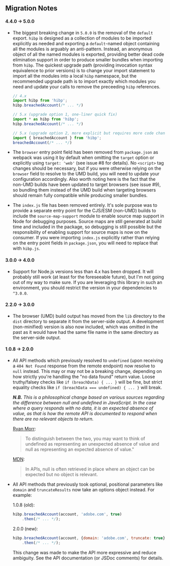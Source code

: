 ## Migration Notes

#### 4.4.0 → 5.0.0

* The biggest breaking change in `5.0.0` is the removal of the `default` export.
  `hibp` is designed as a collection of modules to be imported explicitly as
  needed and exporting a `default`-named object containing all the modules is
  arguably an anti-pattern. Instead, an anonymous object of all the named
  modules is exported, providing better dead code elimination
  support in order to produce smaller bundles when importing from `hibp`. The
  quickest upgrade path (providing invocation syntax equivalence to prior
  versions) is to change your import statement to import all the modules into a
  local `hibp` namespace, but the recommended upgrade path is to import exactly
  which modules you need and update your calls to remove the preceeding `hibp`
  references.

  ```javascript
  // 4.x
  import hibp from 'hibp';
  hibp.breachedAccount(/* ... */)

  // 5.x (upgrade option 1, one-liner quick fix)
  import * as hibp from 'hibp';
  hibp.breachedAccount(/* ... */)

  // 5.x (upgrade option 2, more explicit but requires more code changes)
  import { breachedAccount } from 'hibp';
  breachedAccount(/* ... */)
  ```

* The `browser` entry point field has been removed from `package.json` as
  webpack was using it by default when omitting the `target` option or
  explicitly using `target: 'web'` (see issue #8 for details). No `<script>` tag
  changes should be necessary, but if you were otherwise relying on the
  `browser` field to resolve to the UMD build, you will need to update your
  configuration accordingly. Also worth noting here is the fact that the non-UMD
  builds have been updated to target browsers (see issue #9), so bundling them
  instead of the UMD build when targeting browsers should remain fully
  compatible while producing smaller bundles.

* The `index.js` file has been removed entirely. It's sole purpose was to
  provide a separate entry point for the CJS/ESM (non-UMD) builds to include the
  `source-map-support` module to enable source map support in Node for debugging
  purposes. Source maps are still generated at build time and included in the
  package, so debugging is still possible but the responsibility of enabling
  support for source maps is now on the consumer. If you were importing
  `index.js` explicitly rather than relying on the entry point fields in
  `package.json`, you will need to replace that with `hibp.js`.

#### 3.0.0 → 4.0.0

* Support for Node.js versions less than 4.x has been dropped. It will probably
  still work (at least for the foreseeable future), but I'm not going out of my
  way to make sure. If you are leveraging this library in such an environment,
  you should restrict the version in your dependencies to `^3.0.0`.

#### 2.2.0 → 3.0.0

* The browser (UMD) build output has moved from the `lib` directory to the
  `dist` directory to separate it from the server-side output. A development
  (non-minified) version is also now included, which was omitted in the past as
  it would have had the same file name in the same directory as the server-side
  output.

#### 1.0.8 → 2.0.0

* All API methods which previously resolved to `undefined` (upon receiving a
  `404 Not Found` response from the remote endpoint) now resolve to `null`
  instead. This may or may not be a breaking change, depending on how strictly
  you're handling the "no data found" return value. Loose truthy/falsey checks
  like `if (breachData) { ... }` will be fine, but strict equality checks like
  `if (breachData === undefined) { ... }` will break.

  ***N.B.*** *This is a philosophical change based on various sources regarding
  the difference between null and undefined in JavaScript. In the case where a
  query responds with no data, it is an expected absence of value, as that is
  how the remote API is documented to respond when there are no relevant objects
  to return.*

  [Ryan Morr](http://goo.gl/TGTS96):
  > To distinguish between the two, you may want to think of undefined as
  > representing an unexpected absence of value and null as representing an
  > expected absence of value."

  [MDN](https://goo.gl/n85RSe):
  > In APIs, null is often retrieved in place where an object can be expected
  > but no object is relevant.

* All API methods that previously took optional, positional parameters like
  `domain` and `truncateResults` now take an options object instead. For
  example:

  1.0.8 (old):
  ```javascript
  hibp.breachedAccount(account, 'adobe.com', true)
      .then(/* ... */);
  ```

  2.0.0 (new):
  ```javascript
  hibp.breachedAccount(account, {domain: 'adobe.com', truncate: true})
      .then(/* ... */);
  ```

  This change was made to make the API more expressive and reduce ambiguity. See
  the API documentation (or JSDoc comments) for details.
